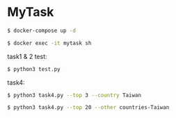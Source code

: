 # MyTask

```sh
$ docker-compose up -d

$ docker exec -it mytask sh
```

task1 & 2 test:
```sh
$ python3 test.py
```

task4:
```sh
$ python3 task4.py --top 3 --country Taiwan

$ python3 task4.py --top 20 --other countries-Taiwan
```
